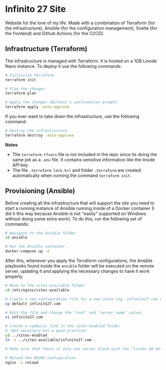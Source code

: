 # Infinito 27 Site

Website for the love of my life. Made with a combination of Terraform (for the infrastructure), Ansible (for the configuration management), Svelte (for the frontend) and Github Actions (for the CI/CD).

## Infrastructure (Terraform)

The infrastructure is managed with Terraform. It is hosted on a 1GB Linode Nano instance. To deploy it use the following commands:

```bash
# Initialize Terraform
terraform init

# Plan the changes
terraform plan

# Apply the changes (Without a confirmation prompt)
terraform apply -auto-approve
```

If you ever want to take down the infrastructure, use the following command:

```bash
# Destroy the infrastructure
terraform destroy -auto-approve
```

**Notes**

- The `terraform.tfvars` file is not included in the repo since its doing the same job as a `.env` file. It contains sensitive information like the linode API key.
- The file `.terraform.lock.hcl` and folder `.terraform` are created automatically when running the command `terraform init`.

## Provisioning (Ansible)

Before creating all the infrastructure that will support the site you need to start a running instance of Ansible running inside of a Docker container (I did it this way because Ansible is not "easily" supported on Windows without doing some extra work). To do this, run the following set of commands:

```bash
# Navigate to the Ansible folder
cd ansible

# Run the Ansible container
docker-compose up -d
```

After this, whenever you apply the Terraform configurations, the Ansible playbooks found inside the `ansible` folder will be executed on the remote server, updating it and applying the necessary changes to have it work properly.

```bash
# Move to the sites-available folder
cd /etc/nginx/sites-available

# Create a new configuration file for a new route (eg. infinito27.com or www.infinito27.com)
cp default infinito27.com

# Edit the file and change the "root" and "server_name" values
vi infinito27.com

# Create a symbolic link in the sites-enabled folder
# (Not necessary but a good practice)
cd ../sites-enabled
ln -s ../sites-available/infinito27.com .

# Make sure that there is only one server block with the "listen 80 default_server" directive

# Reload the NGINX configuration
nginx -s reload
```

